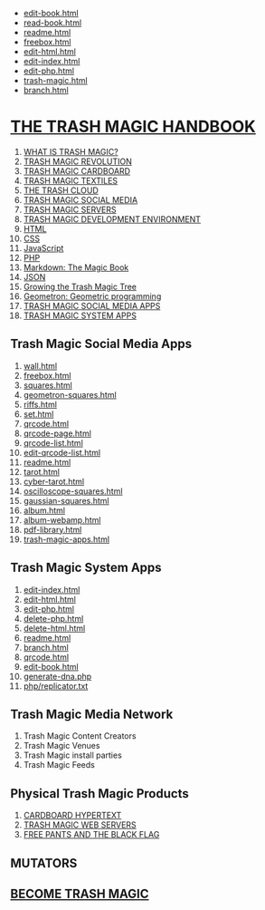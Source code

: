  - [edit-book.html](edit-book.html)
 - [read-book.html](read-book.html)
 - [readme.html](readme.html)
 - [freebox.html](freebox.html)
 - [edit-html.html](edit-html.html)
 - [edit-index.html](edit-index.html)
 - [edit-php.html](edit-php.html)
 - [trash-magic.html](trash-magic.html)
 - [branch.html](branch.html)



# [THE TRASH MAGIC HANDBOOK](https://github.com/LafeLabs/TRASH-MAGIC-HANDBOOK)


 1. [WHAT IS TRASH MAGIC?](intro.md)
 2. [TRASH MAGIC REVOLUTION](revolution.md)
 3. [TRASH MAGIC CARDBOARD](cardboard.md)
 4. [TRASH MAGIC TEXTILES]()
 5. [THE TRASH CLOUD]()
 8. [TRASH MAGIC SOCIAL MEDIA]()
 6. [TRASH MAGIC SERVERS]()
 7. [TRASH MAGIC DEVELOPMENT ENVIRONMENT]()
 1. [HTML](html.md)
 2. [CSS](css.md)
 3. [JavaScript](javascript.md)
 4. [PHP](php.md)
 5. [Markdown: The Magic Book](markdown.md)
 6. [JSON](json.md)
 6. [Growing the Trash Magic Tree](filename=tree.md)
 7. [Geometron: Geometric programming](geometron.md)
 8. [TRASH MAGIC SOCIAL MEDIA APPS](social-media-apps.md)
 9. [TRASH MAGIC SYSTEM APPS](system-apps.md)

## Trash Magic Social Media Apps

1. [wall.html](wall.html)
2. [freebox.html](freebox.html)
2. [squares.html](squares.html)
3. [geometron-squares.html](geometron-squares.html)
4. [riffs.html](riffs.html)
5. [set.html](set.html)
6. [qrcode.html](qrcode.html)
7. [qrcode-page.html](qrcode-page.html)
8. [qrcode-list.html](qrcode-list.html)
8. [edit-qrcode-list.html](edit-qrcode-list.html)
9. [readme.html](readme.html)
10. [tarot.html](tarot.html)
11. [cyber-tarot.html](cyber-tarot.html)
12. [oscilloscope-squares.html](oscilloscope-squares.html)
13. [gaussian-squares.html](gaussian-squares.html)
14. [album.html](album.html)
15. [album-webamp.html](album-webamp.html)
16. [pdf-library.html](pdf-library.html)
17. [trash-magic-apps.html](trash-magic-apps.html)

## Trash Magic System Apps

 1. [edit-index.html](edit-index.html)
 2. [edit-html.html](edit-html.html)
 3. [edit-php.html](edit-php.html)
 4. [delete-php.html](delete-php.html)
 4. [delete-html.html](delete-html.html)
 5. [readme.html](readme.html)
 6. [branch.html](branch.html)
 7. [qrcode.html](qrcode.html)
 8. [edit-book.html](edit-book.html)
 9. [generate-dna.php](generate-dna.php)
 10. [php/replicator.txt](php/replicator.txt)

## Trash Magic Media Network

1. Trash Magic Content Creators
2. Trash Magic Venues
4. Trash Magic install parties
5. Trash Magic Feeds

## Physical Trash Magic Products

1. [CARDBOARD HYPERTEXT](read-markdown-file.php?filename=textile.md)
3. [TRASH MAGIC WEB SERVERS](readme.html)
4. [FREE PANTS AND THE BLACK FLAG](read-markdown-file.php?filename=textile.md)


## MUTATORS

## [BECOME TRASH MAGIC](copy.php?from=trash-magic.html&to=index.html)

